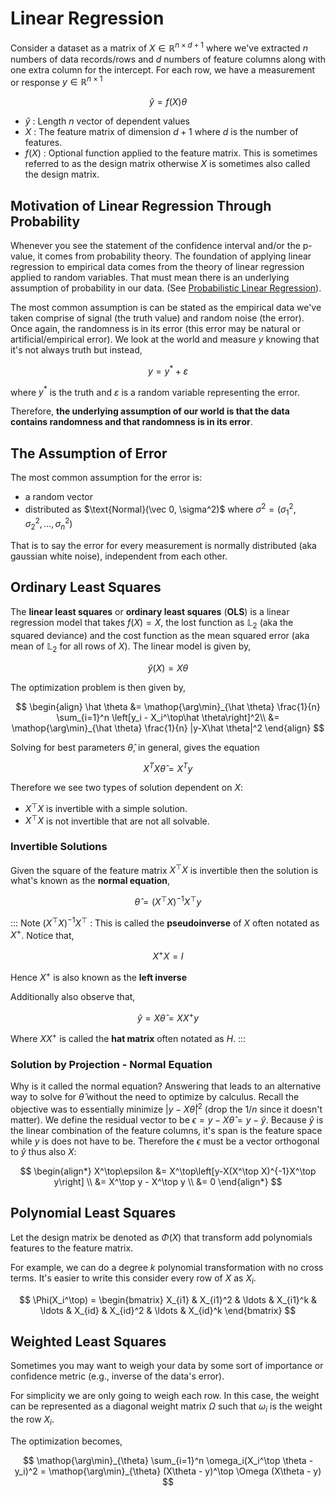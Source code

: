 #  Linear Regression

Consider a dataset as a matrix of $X \in \mathbb{R}^{n\times d+1}$ where we've extracted $n$ numbers of data records/rows and $d$ numbers of feature columns along with one extra column for the intercept. For each row, we have a measurement or response $y \in \mathbb R^{n \times 1}$

$$ \hat y = f(X) \theta $$

* $\hat y$ : Length $n$ vector of dependent values
* $X$ : The feature matrix of dimension $d+1$ where $d$ is the number of features.
* $f(X)$ : Optional function applied to the feature matrix. This is sometimes referred to as the design matrix otherwise $X$ is sometimes also called the design matrix.

## Motivation of Linear Regression Through Probability
Whenever you see the statement of the confidence interval and/or the p-value, it comes from probability theory. The foundation of applying linear regression to empirical data comes from the theory of linear regression applied to random variables. That must mean there is an underlying assumption of probability in our data. (See [Probabilistic Linear Regression](../Probabilistic_Models/Probabilistic_Linear_Regression)).

The most common assumption is can be stated as the empirical data we've taken comprise of signal (the truth value) and random noise (the error). Once again, the randomness is in its error (this error may be natural or artificial/empirical error). We look at the world and measure $y$ knowing that it's not always truth but instead,

$$
y = y^* + \varepsilon
$$

where $y^*$ is the truth and $\varepsilon$ is a random variable representing the error.

Therefore, **the underlying assumption of our world is that the data contains randomness and that randomness is in its error**.

## The Assumption of Error

The most common assumption for the error is:

* a random vector
* distributed as $\text{Normal}(\vec 0, \sigma^2)$ where $\sigma^2 = (\sigma_1^2, \sigma_2^2, \ldots, \sigma_n^2)$

That is to say the error for every measurement is normally distributed (aka gaussian white noise), independent from each other.

## Ordinary Least Squares

The **linear least squares** or **ordinary least squares** (**OLS**) is a linear regression model that takes $f(X) = X$, the lost function as $\mathbb L_2$ (aka the squared deviance) and the cost function as the mean squared error (aka mean of $\mathbb L_2$ for all rows of $X$). The linear model is given by,

$$
\hat y(X) = X \theta
$$

The optimization problem is then given by,

$$
\begin{align}
\hat \theta &= \mathop{\arg\min}_{\hat \theta} \frac{1}{n} \sum_{i=1}^n \left[y_i - X_i^\top\hat \theta\right]^2\\
&= \mathop{\arg\min}_{\hat \theta} \frac{1}{n} |y-X\hat \theta|^2
\end{align}
$$

Solving for best parameters $\hat \theta$, in general, gives the equation

$$
X^TX \hat \theta = X^T y
$$

Therefore we see two types of solution dependent on $X$:

* $X^\top X$ is invertible with a simple solution.
* $X^\top X$ is not invertible that are not all solvable.

### Invertible Solutions
Given the square of the feature matrix $X^\top X$ is invertible then the solution  is what's known as the **normal equation**,

$$
\hat \theta = (X^\top X)^{-1}X^\top y
$$

::: Note
$(X^\top X)^{-1}X^\top$ : This is called the **pseudoinverse** of $X$ often notated as $X^+$. Notice that,

$$ X^+X = I $$

Hence $X^+$ is also known as the **left inverse**

Additionally also observe that,

$$ \hat y = X\hat \theta = XX^+ y $$

Where $XX^+$ is called the **hat matrix** often notated as $H$.
:::

### Solution by Projection - Normal Equation

Why is it called the normal equation? Answering that leads to an alternative way to solve for $\hat \theta$ without the need to optimize by calculus. Recall the objective was to essentially minimize $|y-X\hat \theta|^2$ (drop the $1/n$ since it doesn't matter). We define the residual vector to be $\epsilon = y - X\hat \theta = y - \hat y$. Because $\hat y$ is the linear combination of the feature columns, it's span is the feature space while $y$ is does not have to be. Therefore the $\epsilon$ must be a vector orthogonal to $\hat y$ thus also $X$:

$$
\begin{align*}
X^\top\epsilon &= X^\top\left[y-X(X^\top X)^{-1}X^\top y\right] \\
&= X^\top y - X^\top y \\
&= 0
\end{align*}
$$

## Polynomial Least Squares

Let the design matrix be denoted as $\Phi(X)$ that transform add polynomials features to the feature matrix.

For example, we can do a degree $k$ polynomial transformation with no cross terms. It's easier to write this consider every row of $X$ as $X_i$.

$$
\Phi(X_i^\top) = \begin{bmatrix}
    X_{i1} & X_{i1}^2 & \ldots & X_{i1}^k & \ldots & X_{id} & X_{id}^2 & \ldots & X_{id}^k
\end{bmatrix}
$$

## Weighted Least Squares

Sometimes you may want to weigh your data by some sort of importance or confidence metric (e.g., inverse of the data's error).

For simplicity we are only going to weigh each row. In this case, the weight can be represented as a diagonal weight matrix $\Omega$ such that $\omega_i$ is the weight the row $X_i$.

The optimization becomes,

$$
\mathop{\arg\min}_{\theta} \sum_{i=1}^n \omega_i(X_i^\top \theta - y_i)^2 = \mathop{\arg\min}_{\theta} (X\theta - y)^\top \Omega (X\theta - y)
$$